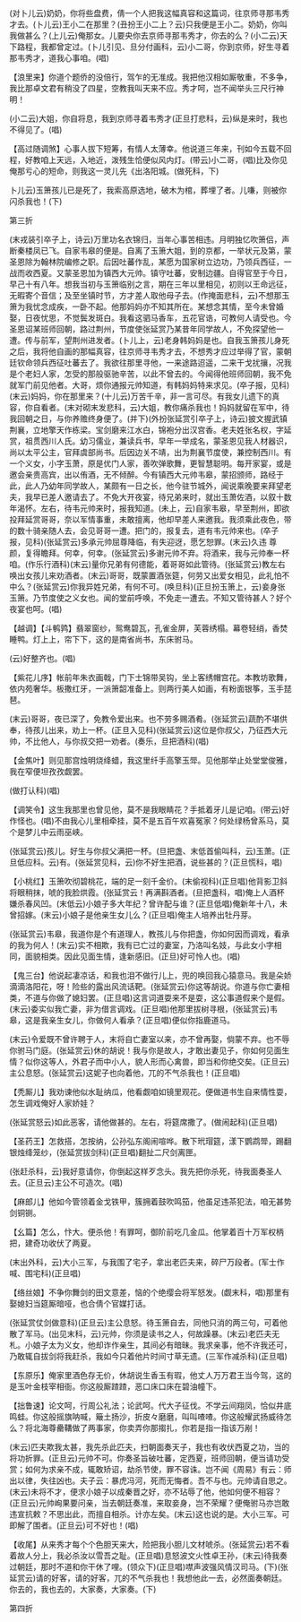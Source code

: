 <!-- { "loadSidebar": true } -->
(对卜儿云)奶奶，你将些盘费，倩一个人把我这幅真容和这篇词，往京师寻那韦秀才去。(卜儿云)王小二在那里？(丑扮王小二上？云)只我便是王小二。奶奶，你叫我做甚么？(上儿云)俺那女。儿要央你去京师寻那韦秀才，你去的么？(小二云)天下路程，我都曾定过。(卜儿引见、旦分付画科，云)小二哥，你到京师，好生寻着那韦秀才，道我心事咱。(唱)

【浪里来】你道个题侨的没倍行，驾乍的无准成。我把他汉相如厮敬重，不多争，我比那卓文君有稍没了四星，空教我叫天来不应。秀才呵，岂不闻举头三尺行神明！

(小二云)大姐，你自将息，我到京师寻着韦秀才(正旦打悲科，云)纵是来时，我也不得见了。(唱)

【高过随调煞】心事人拔下短筹，有情人太薄幸。他说道三年来，刊如今五载不回程，好教咱上天远，入地近，泼残生恰便似风内灯。(带云)小二哥，(唱)比及你见俺那亏心的短命，则我这一灵儿先《出洛阳城。(做死科，下)

卜儿云)玉箫孩儿已是死了，我索高原选地，破木为棺，葬埋了者。儿嗛，则被你闪杀我也！(下)

第三折

(末戎装引卒子上，诗云)万里功名衣锦归，当年心事苦相违。月明独忆吹箫侣，声断秦楼凤已飞。自家韦皋的便是。自离了玉箫大姐，到的京都，一举状元及第，蒙圣恩除为翰林院编修之职。后因吐蕃作乱，某愿为国家树立边功，乃领兵西征，一战而收西夏。又蒙圣恩加为镇西大元帅。镇守吐蕃，安制边疆。自得官至于今日，早己十有八年。想我当初与玉箫临别之言，期在三年以里相见，初则以王命远征，无暇寄个音信；及至坐镇时节，方才差人取他母子去。(作掩面悲科，云)不想那玉箫为我忧念成疾，一卧不起。他那妈妈亦不知其所在。某想念其情，至今未曾婚娶，日夜忧思，不觉鬓发斑白。我看这驷马香车，五花官诰，可教何人请受也。今圣恩诏某班师回朝，路过荆州，节度使张延赏乃某昔年同学故人，不免探望他一遭。传与前军，望荆州进发者。(卜儿上，云)老身韩妈妈是也。自我玉箫孩儿身死之后，我将他自画的那幅真容，往京师寻韦秀才去，不想秀才应过举得了官，蒙朝廷钦命领兵西征吐蕃去了。我欲往那里寻他，一来途路迢遥，二来干戈扰攘，况我是个老妇人家，怎受的那般驱驰辛苦，以此不曾去的。今闻得他班师回朝，我不免就军门前见他者。大哥，烦你通报元帅知道，有韩妈妈特来求见。(卒子报，见科)(末云)妈妈，你在那里来？(十儿云)万苦千辛，非一言可尽。有我女儿遗下的真容，你自看者。(末对砌末发悲科，云)大姐，教你痛杀我也！妈妈就留在军中，待我回朝之日，与你养赡终身便了。(并下)(外扮张延赏引卒子上，诗云)披文握武镇荆襄，立地擎天作栋梁。宝剑磨来江水白，锦袍分出汉宫香。老夫姓张名权，字延赏，祖贯西川人氏。幼习儒业，兼读兵书，早年一举成名，蒙圣恩见我人材器识，尚以太平公主，官拜虞部尚书。后因边关不靖，出为荆襄节度使，兼控制西川。有一个义女，小字玉萧，原是优门人家，善吹弹歌舞，更智慧聪明。每开家宴，或是邀会亲贵高宾，出以侑酒，无不倾醉。今有镇西大元帅韦皋，蒙招颁师，路经于此，此人乃幼年同学故人，某颇有一日之长，他今驻节城外，闻说乘晚要来拜望老夫，我早已差人邀请去了。不免大开夜宴，待兄弟来时，就出玉萧佐酒，以叙十数年渴怀。左右，待韦元帅来时，报我知道。(未上，云)自家韦皋，早至荆州，即欲投拜延赏哥哥，奈以军情事重，未敢擅离，他却早差人来邀我。我须乘此夜色，带的数十骑亲随人去，会见哥哥一遭。把门的，报复去，道有韦元帅来也。(卒子报，见科)(张延赏云)多承元帅屈尊降临，有失迎迓，愿乞恕罪。(末云)久违
尊颜，复得瞻拜。何幸，何幸。(张延赏云)多谢元帅不弃。将酒来，我与元帅奉一杯咱。(作乐行酒科)(末云)量你兄弟有何德能，着哥哥如此管待。(张延赏云)教左右唤出女孩儿来劝酒者。(末云)哥哥，既蒙置酒张筵，何劳又出爱女相见，此礼怕不中么？(张延赏云)你我异姓兄弟，有何不可。(唤旦科)(正旦扮玉箫上，云)妾身张玉箫。乃节度使之义女也。闻的堂前呼唤，不免走一遭去。不知又管待甚人？好个夜宴也呵。(唱)

【越调】【斗鹌鹑】翡翠窗纱，鸳鸯碧瓦，孔雀金屏，芙蓉绣榻。幕卷轻绡，香焚睡鸭。灯上上，帘下下，这的是南省尚书，东床驸马。

(云)好整齐也。(唱)

【紫花儿序】帐前年朱衣画戟，门下士锦带吴钩，坐上客绣帽宫花。本教坊歌舞，依内苑奢华。板撒红牙，一派箫韶准备上。则两行美人如画，有粉面银筝，玉手琵琶。

(末云)哥哥，夜已深了，免教令爱出来。也不劳多赐酒肴。(张延赏云)蔬酌不堪供奉，待孩儿出来，劝上一杯。(正旦入见科)(张延赏云)这位是你叔父，乃征西大元帅，不比他人，与你叔交把一劝者。(奏乐，旦把酒科)(唱)

【金焦叶】则见那宫烛明烧绛蜡，我这里纤手高擎玉斝。见他那举止处堂堂俊雅，我在窄便坦孜孜觑罢。

(做打认科)(唱)

【调笑令】这生我那里也曾见他，莫不是我眼睛花？手抵着牙儿是记咱。(带云)好作怪也。(唱)不由我心儿里相牵挂，莫不是五百午欢喜冤家？何处绿杨曾系马，莫个是梦儿中云雨巫峡。

(张延赏云)孩儿。好生与你叔父满把一杯。(旦把盏、末低首偷叫科，云)玉萧。(正旦低应科。云)有。(张延赏见科，云)你不好生把酒，说些甚的？(正旦慌科，唱)

【小桃红】玉箫吹彻碧桃花，端的足一刻千金价。(末偷视科)(正旦唱)他背影卫斜将眼稍抹，唬的我脸烘霞。(张延赏云！再满斟酒者。(旦把盏科，唱)俺上人酒杯嫌杀春风凹。(末低云)小娘子多大年纪？曾许配与谁？(正旦低唱)俺新年十八，未曾招嫁。(末云)小娘子是他亲生女儿么？(正旦唱)俺主人培养出牡丹芽。

(张延赏云)韦皋，我道你是个有道理人，教孩儿与你把盏，你如何因而调戏，看承的我为何人！(末云)实不相欺，我有已亡过的妻室，乃洛叫名妓，与此女小字相同，面貌相类。因此见面生情，逢新感旧。(正旦)好可怜人也。(唱)

【鬼三台】他说起凄凉话，和我也泪不做行儿上，兜的唤回我心猿意马。我是朵娇滴滴洛阳花，呀！险些的露出风流话靶。(张延赏云)你这等胡说。你道与你亡妻相类，不道与你做了媳妇罢。(正旦唱)这言词道耍来不是耍，这公事道假来个是假。(末云)委实似我亡妻，非为借言调戏。(正旦唱)他那里拔树寻根，(张延赏云)韦皋，这是我亲生女儿，你做何人看承？(正旦唱)便似你指鹿道马。

(末云)令爱既不曾许聘于人，末将自亡妻室以来，亦不曾再娶，倘蒙不弃。也不辱你驸马门庭。(张延赏云)休的胡说！我与你是故人，才敢出妻见子，你如何见面生情？似你这等人，外君子而中小人，貌人形而心禽兽，即当和你绝交矣。(正旦云)主公息怒。(张延赏云)这妮子也向着他，兀的不气杀我也！(正旦唱)

【秃厮儿】我劝谏他似水耻纳瓜，他看觑咱如镜里观花。便做道书生自来情性耍，怎生调戏俺好人家娇娃？

(张延赏怒云)如此恶客，请他做甚的。左右，将筵席撒了。(做闹起科)(正旦唱)

【圣药王】怎救搭，怎按纳，公孙弘东阁闹喧哗。散下玳瑁筵，漾下鹦鹉斝，踢翻银烛绛笼纱，(张延赏拔剑科)(正旦唱)翻扯二尺剑离匣。

(张赶杀科，云)我好意请你，你倒起这样歹念头。我先把你杀死，待我面奏圣人去。(正旦云)主公不可造次。(唱)

【麻郎儿】他如今管领着金戈铁甲，簇拥着鼓吹鸣笳，他虽足违茶犯法，咱无甚势剑铜铡。

【幺篇】怎么，忭大。便杀他！有罪呵，御阶前吃几金瓜。他掌着百十万军权柄把，建奇功收伏了两夏。

(末出外科，云)大小三军，与我围了宅子，拿出老匹夫来，碎尸万段者。(军士作喊、围宅科)(正旦唱)

【络丝娘】不争你舞剑的田文意差，恼的个绝缨会将军怒发。(觑末科，唱)那里有娶媳妇当筵厮暗哑，也合倩个官媒打话。

(张延赏仗剑做意科)(正旦云)主公息怒。待玉箫自去，同他只消的两三句，可着他散了军马。(出见末科，云)元帅，你须是读书之人，何故躁暴。(末云)老匹夫无札。小娘子太为义女，他却诈作亲生，其间必有暗昧。我求亲事，他不许我还可，乃敢辄自拔剑将我赶杀，我如今只着他片时间寸草无遗。(三军作减杀科)(正旦唱)

【东原乐】俺家里酒色存无价，休胡说生香玉有瑕，他丈人万万君王当今驾，这的是玉叶金枝宰相衙。你这般厮蹅蹅，恶口床口床在碧油幢下。

【拙鲁速】论文呵，行周公礼法；论武呵。代大子征伐。不学云间翔凤，恰似井底鸣蛙。你这般摇旗呐喊，簸土扬沙，折皮々磨磨，叫叫喳喳。你这般耀武扬威待怎么？将北海尊罍鞲做了两事家，你卖弄你那搊扎，你若是指一指该万剐！

(末云)匹夫欺我太甚，我先杀此匹夫，扫朝面奏天子，我也有收伏西夏之功，当的将功折罪。(正旦云)元帅不可。你奏圣旨破吐蕃，定西夏，班师回朝，便当请功受赏；如何为求亲不成，辄敢矫诏，劫杀节使，罪不容诛。岂不闻《周易》有云：师出以律，失往凶也。夫子云：暴虎冯河，死而无悔者。吾不与也。元帅请自思之。(末云)未将不才，便求小娘子以成秦晋之好，亦不玷辱了他，他如何便不相容？(正旦云)元帅峋果要问亲，当去朝廷奏准，来取妾身，岂不荣耀？便俺驸马亦岂敢违宣抗敕？不思出此，而擅自相杀。计亦左矣。(末云)这也说的是。大小三军。可即解了围者。(正旦云)可不好也！(唱)

【收尾】从来秀才每个个色胆天来大，险把我小胆儿文材唬杀。(张延赏云)若不看着故人分上，我必杀汝以雪吾之耻。(正旦唱)息怒波文火性卓王孙，(末云)待我奏过朝廷，那时不道和你干休了哩。(领众下)(正旦唱)噤声波强风情汉司马。(下)(张延赏云)请的好客，请的好客，兀的不气杀我也！我想他此一去，必然面奏朝廷。你去的，我也去的，大家奏，大家奏。(下)

第四折

